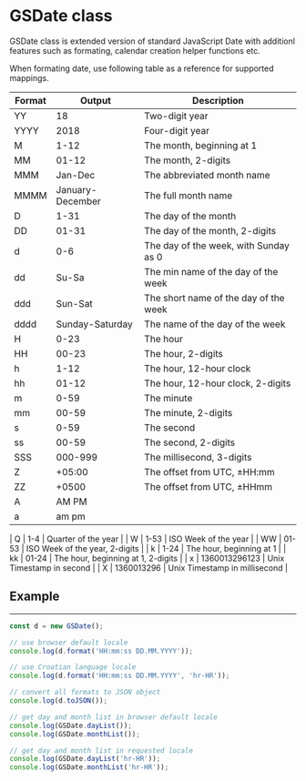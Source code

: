 # GSDate class
 
GSDate class is extended version of standard JavaScript Date with additionl features such as formating, calendar creation helper functions etc.

When formating date, use following table as a reference for supported mappings.

| Format	| Output	        | Description                                   |
|-----------|-------------------|-----------------------------------------------|
| YY        | 18	            | Two-digit year                                |
| YYYY      | 2018	            | Four-digit year                               |
| M         | 1-12	            | The month, beginning at 1                     |
| MM        | 01-12	            | The month, 2-digits                           |
| MMM       | Jan-Dec           | The abbreviated month name                    |
| MMMM      | January-December	| The full month name                           |
| D         | 1-31	            | The day of the month                          |
| DD        | 01-31	            | The day of the month, 2-digits                |
| d         | 0-6	            | The day of the week, with Sunday as 0         |
| dd        | Su-Sa	            | The min name of the day of the week           |
| ddd       | Sun-Sat           | The short name of the day of the week         |
| dddd      | Sunday-Saturday	| The name of the day of the week               |
| H         | 0-23	            | The hour                                      |
| HH        | 00-23	            | The hour, 2-digits                            |
| h         | 1-12	            | The hour, 12-hour clock                       |
| hh        | 01-12	            | The hour, 12-hour clock, 2-digits             |
| m         | 0-59	            | The minute                                    |
| mm        | 00-59	            | The minute, 2-digits                          |
| s         | 0-59	            | The second                                    |
| ss        | 00-59	            | The second, 2-digits                          |
| SSS       | 000-999	        | The millisecond, 3-digits                     |
| Z         | +05:00	        | The offset from UTC, ±HH:mm                   |
| ZZ        | +0500	            | The offset from UTC, ±HHmm                    |
| A         | AM PM             | 	                                            |
| a         | am pm	            |                                               |

| Q         | 1-4	            | Quarter of the year                           |
| W         | 1-53	            | ISO Week of the year                          |
| WW        | 01-53	            | ISO Week of the year, 2-digits                |
| k         | 1-24	            | The hour, beginning at 1                      |
| kk        | 01-24	            | The hour, beginning at 1, 2-digits            |
| x         | 1360013296123     | Unix Timestamp in second                      |
| X         | 1360013296	    | Unix Timestamp in millisecond                 |

## Example
---

```js
const d = new GSDate();

// use browser default locale
console.log(d.format('HH:mm:ss DD.MM.YYYY'));

// use Croatian language locale
console.log(d.format('HH:mm:ss DD.MM.YYYY', 'hr-HR'));

// convert all formats to JSON object
console.log(d.toJSON());

// get day and month list in browser default locale
console.log(GSDate.dayList());
console.log(GSDate.monthList());

// get day and month list in requested locale
console.log(GSDate.dayList('hr-HR'));
console.log(GSDate.monthList('hr-HR'));
```